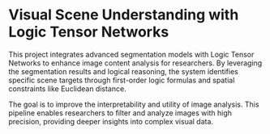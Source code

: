 # Visual Scene Understanding with Logic Tensor Networks

This project integrates advanced segmentation models with Logic Tensor Networks to enhance image content analysis for researchers. By leveraging the segmentation results and logical reasoning, the system identifies specific scene targets through first-order logic formulas and spatial constraints like Euclidean distance.

The goal is to improve the interpretability and utility of image analysis. This pipeline enables researchers to filter and analyze images with high precision, providing deeper insights into complex visual data.